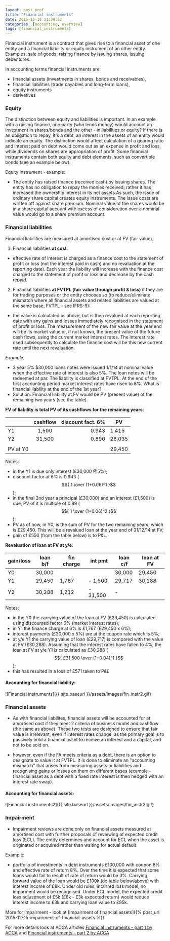```yaml
---
layout: post_prof
title: "Financial instruments"
date: 2015-12-18 11:39:52
categories: [accounting, overview] 
tags: [financial_instruments]
---
```


Financial instrument is  a contract that gives rise to a financial asset of one entity and a financial liability or equity instrument of an other entity. Examples: sale of goods, raising finance by issuing shares, issuing debentures.

In accounting terms financial instruments are:

- financial assets (investments in shares, bonds and receivables),
- financial liabilities (trade payables and long-term loans),
- equity instruments
- derivatives 

### Equity ###

The distinction between equity and liabilities is important. In an example with a raising finance, one party (who lends money) would account an investment in shares/bonds and the other - in liabilities or equity? If there is an obligation to repay, it's a debt, an interest in the assets of an entity would indicate an equity. The distinction would affect calculation of a gearing ratio and interest paid on debt would come out as an expense in profit and loss, while dividends on shares are appropriation of profit.  Some financial instruments contain both equity and debt elements, such as convertible bonds (see an example below).

Equity instrument - example: 

- The entity has raised finance (received cash) by issuing shares. The entity has no obligation to repay the monies received; rather it has increased the ownership interest in its net assets.As such, the issue of ordinary share capital creates equity instruments. The issue costs are written off against share premium. Nominal value of the shares would be in a share capital account with excess of consideration over a nominal value would go to a share premium account. 

### Financial liabilities ###

 Financial liabilities are measured at amortised cost or at FV (fair value).  

1. Financial liabilities **at cost**:
- effective rate of interest is charged as a finance cost to the statement of profit or loss (not the interest paid in cash) and no revaluation at the reporting date). Each year the liability will increase with the finance cost charged to the statement of profit or loss and decrease by the cash repaid.   

2. Financial liabilities **at FVTPL (fair value through profit & loss)** if they are for trading purposes or the entity chooses so (to reduce/eliminate mismatch where all financial assets and related liabilities are valued at the same base, FVTPL - see IFRS-9):
 - the value is calculated as above, but is then revalued at each reporting date with any gains and losses immediately recognised in the statement of profit or loss. The measurement of the new fair value at the year end will be its market value or, if not known, the present value of the future cash flows, using the current market interest rates. The interest rate used subsequently to calculate the finance cost will be this new current rate until the next revaluation. 

*Example*: 

- 3 year 5% $30,000 loans notes were issued 1/1/14 at nominal value when the effective rate of interest is also 5%. The loan notes will be redeemed at par. The liability is classified at FVTPL. At the end of the first accounting period market interest rates have risen to 6%. What is financial liability at the end of the 1st year? 
- Solution: Financial liability at FV would be PV (present value) of the remaining two years (see the table). 

**FV of liability is total PV of its cashflows for the remaining years**: 

|           	| cashflow  	    | discount fact. 6% 		|  PV      	    |
|-----------	|:----------------:	|-------------------------:	|--------------	|
| Y1        	|  1,500     		| 0.943                		|  	1,415	  	|
| Y2        	| 31,500    		| 0.890                		|  28,035     	|
|           	|          		    |                      		|           	|
| PV at Y0 		|          		    |                      		|  29,450 	    |


Notes:

- in the Y1 is due only interest (£30,000 @5%);
- discount factor at 6% is 0.943 ($${ 1 \over (1+0.06)^1 }$$); 
- in the final 2nd year a principal (£30,000) and an interest (£1,500) is due, PV of it is multiple of 0.89 ($${ 1 \over (1+0.06)^2 }$$);  
- PV as of now, in Y0, is the sum of PV for the two remaining years, which is £29,450. This will be a revalued loan at the year end of 31/12/14 at FV;
- gain of £550 (from the table below) is to P&L.

**Revaluation of loan at FV at y/e**:

|     gain/loss    	|     loan b/f     	|       fin charge  | int pmt          	| loan c/f   | loan at FV   |
|------------------	|-------------------|-------------------|------------------ |------------|--------------|
| Y0	 			|          30,000  	|                  	|                  	|          30,000        	|          29,450  	|             550  	|
| Y1         	|          29,450  	|           1,767  	| -         1,500  	|          29,717        	|          30,288  	| -          571   	|
| Y2         	|          30,288  	|           1,212  	| -       31,500   	|                   -    	|                  	|                  	|

Notes:

- in the Y0 the carrying value of the loan at FV (£29,450) is calculated using discounted factor 6% (market interest rates);
- in Y1 the finance charge at 6% is £1,767 (£29,450 x 6%);
- interest payments (£30,000 x 5%) are at the coupon rate which is 5%;
- at y/e Y1 the carrying value of loan (£29,717) is compared with the value at FV (£30,288). Assuming that the interest rates have fallen to 4%, the loan at FV at y/e Y1 is calculated as £30,288 ($${ £31,500 \over (1+0.04)^1 }$$);
- this has resulted in a loss of £571 taken to P&L


#### Accounting for financial liability: ####

![Financial instruments]({{ site.baseurl }}/assets/images/fin_instr2.gif) 

### Financial assets ###

- As with financial liabilites, financial assets will be accounted for at amortised cost if they meet 2 criteria of business model and cashflow (the same as above). These two tests are designed to ensure that fair value is irrelevant, even if interest rates change, as the primary goal is to passively hold a financial asset to receive an interest and a capital, and not to be sold on.

- however, even if the FA meets criteria as a debt, there is an option to designate to value it at FVTPL. It is done to eliminate an "accounting mismatch" that arises from measuring assets or liabilities and recognising gains or losses on them on different bases (example - financial asset as a debt with a fixed rate interest is then hedged with an interest rate swap).    

#### Accounting for financial assets: ####

![Financial instruments2]({{ site.baseurl }}/assets/images/fin_instr3.gif)


### Impairment ###

 - Impairment reviews are done only on financial assets measured at amortised cost with further proposals of reviewing of expected credit loss (ECL). The entity determines and account for ECL when the asset is originated or acquired rather than waiting for actual default. 

Example:
 
- portfolio of investments in debt instruments £100,000 with coupon 8% and effective rate of return 8%. Over the time it is expected that some loans would fail to result of rate of return would be 3%.
Carrying forward value of the loan would be £100k (do table below/above) with interest income of £8k. Under old rules, incurred loss model, no imparment would be recognised. Under ECL model, the expected credit loss adjustment of £5k (£8k - £3k expected return) would reduce interest income to £3k and carrying loan value to £95k.  

More for impairment - look at [Impairment of financial assets]({% post_url 2015-12-15-impairment-of-financial-assets %})

For more details look at ACCA articles [Financial instruments - part 1 by ACCA] and [Financial instruments - part 2 by ACCA]

[Financial instruments - part 1 by ACCA]: http://www.accaglobal.com/vn/en/student/exam-support-resources/fundamentals-exams-study-resources/f7/technical-articles/what-financial-instrument.html
[Financial instruments - part 2 by ACCA]: http://www.accaglobal.com/vn/en/student/exam-support-resources/fundamentals-exams-study-resources/f7/technical-articles/financial-instrument-part2.html
